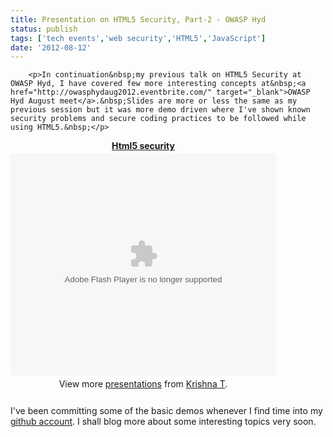 ```yaml
---
title: Presentation on HTML5 Security, Part-2 - OWASP Hyd
status: publish
tags: ['tech events','web security','HTML5','JavaScript']
date: '2012-08-12'
---
```



        <p>In continuation&nbsp;my previous talk on HTML5 Security at OWASP Hyd, I have covered few more interesting concepts at&nbsp;<a href="http://owasphydaug2012.eventbrite.com/" target="_blank">OWASP Hyd August meet</a>.&nbsp;Slides are more or less the same as my previous session but it was more demo driven where I've shown known security problems and secure coding practices to be followed while using HTML5.&nbsp;</p>
<div id="__ss_13022470" style="width: 425px; text-align: center;"><strong style="display:block;margin:12px 0 4px"><a title="Html5 security" href="http://www.slideshare.net/novogeek/html5-security-13022470">Html5 security</a></strong> 
<object id="__sse13022470" width="425" height="355">
<param name="movie" value="http://static.slidesharecdn.com/swf/ssplayer2.swf?doc=html5security-krishna-120522003138-phpapp02&amp;stripped_title=html5-security-13022470&amp;userName=novogeek" />
<param name="allowFullScreen" value="true" />
<param name="allowScriptAccess" value="always" />
<param name="wmode" value="transparent" /><embed type="application/x-shockwave-flash" width="425" height="355" src="http://static.slidesharecdn.com/swf/ssplayer2.swf?doc=html5security-krishna-120522003138-phpapp02&amp;stripped_title=html5-security-13022470&amp;userName=novogeek" name="__sse13022470" allowscriptaccess="always" allowfullscreen="true" wmode="transparent"></embed>
</object>
<div style="padding:5px 0 12px">View more <a href="http://www.slideshare.net/">presentations</a> from <a href="http://www.slideshare.net/novogeek">Krishna T</a>.</div>
</div>
<p>
<script src="http://b.scorecardresearch.com/beacon.js?c1=7&amp;c2=7400849&amp;c3=1&amp;c4=&amp;c5=&amp;c6="></script>
</p>
<p>I've been committing some of the basic demos whenever I find time into my <a href="https://github.com/novogeek" target="_blank">github account</a>. I shall blog more about some interesting topics very soon.</p>
<p>
<script src="http://b.scorecardresearch.com/beacon.js?c1=7&amp;c2=7400849&amp;c3=1&amp;c4=&amp;c5=&amp;c6="></script>
</p>
      